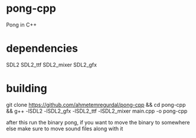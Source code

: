 # pong-cpp

Pong in C++

# dependencies

SDL2
SDL2_ttf
SDL2_mixer
SDL2_gfx

# building

git clone https://github.com/ahmetemregurdal/pong-cpp && cd pong-cpp && g++ -lSDL2 -lSDL2_gfx -lSDL2_ttf -lSDL2_mixer main.cpp -o pong-cpp

after this run the binary pong, if you want to move the binary to somewhere else make sure to move sound files along with it
